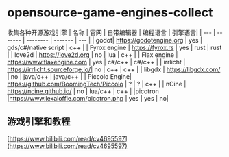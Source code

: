 # opensource-game-engines-collect
收集各种开源游戏引擎
| 名称  | 官网 | 自带编辑器 | 编程语言 | 引擎语言|
| --- | ------- | -------- | ------- | --- |
| godot|  https://godotengine.org | yes | gds/c#/native script | c++ |
| Fyrox engine | https://fyrox.rs | yes | rust | rust |
| love2d | https://love2d.org | no | lua | c++ |
| Flax engine | https://www.flaxengine.com | yes | c#/c++ | c#/c++ |
| irrlicht | https://irrlicht.sourceforge.io/| no | c++ | c++ |
| libgdx | https://libgdx.com/ | no | java/c++ | java/c++ |
| Piccolo Engine|  https://github.com/BoomingTech/Piccolo | ? | ? | c++ |
| nCine | https://ncine.github.io/ | no | lua/c++ | c++ |
|picotron |https://www.lexaloffle.com/picotron.php | yes | yes | no|
## 游戏引擎和教程
[https://www.bilibili.com/read/cv4695597](https://www.bilibili.com/read/cv4695597)